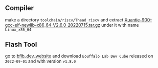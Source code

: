 # 

## Compiler

make a directory `toolchain/riscv/Thead_riscv` and extract [Xuantie-900-gcc-elf-newlib-x86_64-V2.6.0-20220715.tar.gz](https://occ.t-head.cn/community/download?id=4073475960903634944) under it with name `Linux_x86_64`

## Flash Tool

go to [bflb_dev_website](https://dev.bouffalolab.com/download) and download `Bouffalo Lab Dev Cube` released on `2022-09-01` and with version `v1.8.0`
